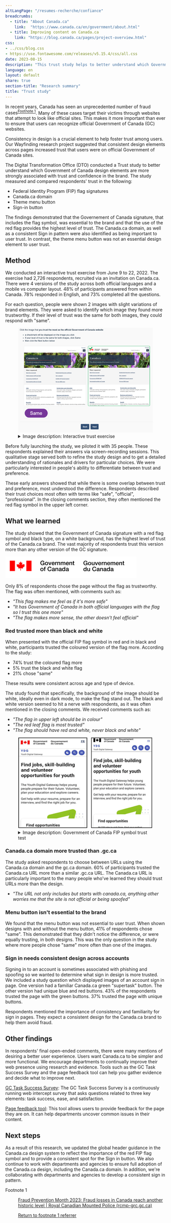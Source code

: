 ```yaml
---
altLangPage: "/resumes-recherche/confiance"
breadcrumbs:
  - title: "About Canada.ca"
    link:  "https://www.canada.ca/en/government/about.html"
  - title: Improving content on Canada.ca
    link: "https://blog.canada.ca/pages/project-overview.html"
css:
- ../css/blog.css
- https://use.fontawesome.com/releases/v5.15.4/css/all.css
date: 2023-08-15
description: "This trust study helps to better understand which Government of Canada design elements are more strongly associated with trust and confidence in the brand"
language: en
layout: default
share: true
section-title: "Research summary"
title: "Trust study"
---
```

<p>In recent years, Canada has seen an unprecedented number of fraud <span class="nowrap">cases<sup id="fn1-rf"><a class="fn-lnk" href="#fn1"><span class="wb-inv">Footnote </span>1</a></sup></span>. Many of these cases target their victims through websites that attempt to look like official sites. This makes it more important than ever to ensure that users can recognize official Government of Canada (GC) websites.</p>
<p>Consistency in design is a crucial element to help foster trust among users. Our Wayfinding research project suggested that consistent design elements across pages increased trust that users were on official Government of Canada sites.</p>
<p>The Digital Transformation Office (DTO) conducted a Trust study to better understand which Government of Canada design elements are more strongly associated with trust and confidence in the brand. The study measured and compared respondents' trust in the following:</p>
<ul>
  <li>Federal Identity Program (FIP) flag signatures</li>
  <li>Canada.ca domain</li>
  <li>Theme menu button</li>
  <li>Sign-in button</li>
</ul>
<p>The findings demonstrated that the Governement of Canada signature, that includes the flag symbol, was essential to the brand and that the use of the red flag provides the highest level of trust. The Canada.ca domain, as well as a consistent Sign in pattern were also identified as being important to user trust.  In contrast, the theme menu button was not an essential design element to user trust.</p>
<h2 id="method">Method</h2>
<p>We conducted an interactive trust exercise from June 9 to 22, 2022. The exercise had 2,726 respondents, recruited via an invitation on Canada.ca. There were 4 versions of the study across both official languages and a mobile vs computer layout. 48% of participants answered from within Canada. 78% responded in English, and 73% completed all the questions.</p>
<p>For each question, people were shown 2 images with slight variations of brand elements. They were asked to identify which image they found more trustworthy. If their level of trust was the same for both images, they could respond with "same".</p>
<div class="row">
  <div class="mrgn-tp-lg mrgn-bttm-md col-md-8">
    <figure class="gc-complex-img" role="group"> <img alt="Screenshot of an interactive trust exercise" src="../images/trust-en.png" class="img-responsive" />
      <figcaption>
        <details>
          <summary>Image description: Interactive trust exercise</summary>
          <p class="mrgn-tp-lg">A sample of the survey experience for respondents using a desktop computer. Two similar Canada.ca webpages are displayed side-by-side. The survey tells the user to click the image that they trust the most as the official Government of Canada website. If they trust them equally, the user is instructed to click "same".</p>
        </details>
      </figcaption>
    </figure>
  </div>
</div>
<p>Before fully launching the study, we piloted it with 35 people. These respondents explained their answers via screen-recording sessions. This qualitative stage served both to refine the study design and to get a detailed understanding of rationales and drivers for particular choices. We were particularly interested in people's ability to differentiate between trust and preference.</p>
<p>These early answers showed that while there is some overlap between trust and preference, most understood the difference. Respondents described their trust choices most often with terms like "safe", "official", "professional". In the closing comments section, they often mentioned the red flag symbol in the upper left corner.</p>
<h2 id="what-we-learned">What we learned</h2>
<p>The study showed that the Government of Canada signature with a red flag symbol and black type, on a white background, has the highest level of trust of the Canada.ca brand. The vast majority of respondents trust this version more than any other version of the GC signature.</p>
<div class="row">
  <div class="mrgn-tp-lg mrgn-bttm-md col-md-8">
  <img src="../images/fip-en.png" alt="Screenshot of Government of Canada signature in the standard colours of a red flag symbol and black type" class="responsive">
  </div>
</div>
<p>Only 8% of respondents chose the page without the flag as trustworthy. The flag was often mentioned, with comments such as:</p>
<ul>
  <li><em>"This flag makes me feel as if it's more safe"</em></li>
  <li><em>"It has Government of Canada in both official languages with the flag so I trust this one more"</em></li>
  <li><em>"The flag makes more sense, the other doesn't feel official"</em></li>
</ul>
<h3 id="red-trusted-more-than-black-and-white">Red trusted more than black and white</h3>
<p>When presented with the official FIP flag symbol in red and in black and white, participants trusted the coloured version of the flag more. According to the study:</p>
<ul>
  <li>74% trust the coloured flag more</li>
  <li>5% trust the black and white flag</li>
  <li>21% chose "same"</li>
</ul>  
<p>These results were consistent across age and type of device.</p>
<p>The study found that specifically, the background of the image should be white, ideally even in dark mode, to make the flag stand out. The black and white version seemed to hit a nerve with respondents, as it was often mentioned in the closing comments. We received comments such as:</p>
<ul>
  <li><em>"The flag in upper left should be in colour"</em></li>
  <li><em>"The red leaf flag is most trusted"</em></li>
  <li><em>"The flag should have red and white, never black and white"</em></li>
</ul>

<div class="row">
  <div class="mrgn-tp-lg mrgn-bttm-md col-md-8">
    <figure class="gc-complex-img" role="group"> <img alt="Screenshot of Government of Canada FIP symbol test" src="../images/ydg-en.png" class="img-responsive" />
      <figcaption>
        <details>
          <summary>Image description: Government of Canada FIP symbol trust test</summary>
          <p class="mrgn-tp-lg">On the left, a page related to jobs for youth displays the colour version of the FIP flag symbol. On the right, the same page displays the symbol in black and white.</p>
        </details>
      </figcaption>
    </figure>
  </div>
</div>
<h3 id="canadaca-domain-more-trusted-than-gcca">Canada.ca domain more trusted than .gc.ca</h3>
<p>The study asked respondents to choose between URLs using the Canada.ca domain and the gc.ca domain. 60% of participants trusted the Canada.ca URL more than a similar .gc.ca URL. The Canada.ca URL is particularly important to the many people who've learned they should trust URLs more than the design.</p>
<ul>
  <li><em>"The URL not only includes but starts with canada.ca, anything other worries me that the site is not official or being spoofed"</em></li>
</ul>
<h3 id="menu-button-isnt-essential-to-the-brand">Menu button isn't essential to the brand</h3>
<p>We found that the menu button was not essential to user trust. When shown designs with and without the menu button, 41% of respondents chose "same". This demonstrated that they didn't notice the difference, or were equally trusting, in both designs. This was the only question in the study where more people chose "same" more often than one of the images.</p>
<h3 id="sign-in-needs-consistent-design-across-accounts">Sign in needs consistent design across accounts</h3>
<p>Signing in to an account is sometimes associated with phishing and spoofing so we wanted to determine what sign in design is more trusted. We included a study question which displayed images of an account sign in page. One version had a familiar Canada.ca green "supertask" button. The other version had unique blue and red buttons. 43% of the respondents trusted the page with the green buttons. 37% trusted the page with unique buttons.</p>
<p>Respondents mentioned the importance of consistency and familiarity for sign in pages. They expect a consistent design for the Canada.ca brand to help them avoid fraud.</p>
<h2 id="other-findings">Other findings</h2>
<p>In respondents' final open-ended comments, there were many mentions of desiring a better user experience. Users want Canada.ca to be simpler and more functional. We encourage departments to continually improve their web presence using research and evidence. Tools such as the GC Task Success Survey and the page feedback tool can help you gather evidence and decide what to improve next.</p>
<p><a href="https://design.canada.ca/survey/index.html">GC Task Success Survey</a>: The GC Task Success Survey is a continuously running web intercept survey that asks questions related to three key elements: task success, ease, and satisfaction.</p>
<p><a href="https://design.canada.ca/feedback/index.html">Page feedback tool</a>: This tool allows users to provide feedback for the page they are on. It can help departments uncover common issues in their content.</p>
<h2 id="next-steps">Next steps</h2>
<p>As a result of this research, we updated the global header guidance in the Canada.ca design system to reflect the importance of the red FIP flag symbol and to provide a consistent spot for the Sign in button. We also continue to work with departments and agencies to ensure full adoption of the Canada.ca design, including the Canada.ca domain. In addition, we're collaborating with departments and agencies to develop a consistent sign in pattern.</p>
<div class="row">
  <div class="mrgn-tp-md mrgn-bttm-lg col-md-8">
    <div class="wb-fnote" role="note">
      <dl>
        <dt>Footnote 1</dt>
        <dd id="fn1">
          <p><a href="https://www.rcmp-grc.gc.ca/en/news/2023/fraud-prevention-month-2023-fraud-losses-canada-reach-historic-level">Fraud Prevention Month 2023: Fraud losses in Canada reach another historic level | Royal Canadian Mounted Police (rcmp-grc.gc.ca)</a></p>
          <p class="fn-rtn"><a href="#fn1"><span class="wb-inv">Return to footnote </span>1<span class="wb-inv"> referrer</span></a></p>
        </dd>
      </dl>
    </div>
  </div>
</div>
